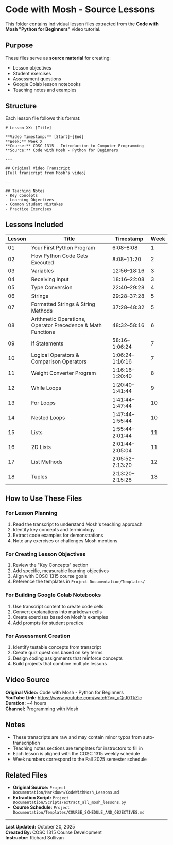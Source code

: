 # Code with Mosh - Source Lessons

This folder contains individual lesson files extracted from the **Code with Mosh "Python for Beginners"** video tutorial.

## Purpose

These files serve as **source material** for creating:
- Lesson objectives
- Student exercises 
- Assessment questions
- Google Colab lesson notebooks
- Teaching notes and examples

## Structure

Each lesson file follows this format:

```
# Lesson XX: [Title]

**Video Timestamp:** [Start]–[End]
**Week:** Week X
**Course:** COSC 1315 - Introduction to Computer Programming
**Source:** Code with Mosh - Python for Beginners

---

## Original Video Transcript
[Full transcript from Mosh's video]

---

## Teaching Notes
- Key Concepts
- Learning Objectives  
- Common Student Mistakes
- Practice Exercises
```

## Lessons Included

| Lesson | Title | Timestamp | Week |
|--------|-------|-----------|------|
| 01 | Your First Python Program | 6:08–8:08 | 1 |
| 02 | How Python Code Gets Executed | 8:08–11:20 | 2 |
| 03 | Variables | 12:56–18:16 | 3 |
| 04 | Receiving Input | 18:16–22:08 | 3 |
| 05 | Type Conversion | 22:40–29:28 | 4 |
| 06 | Strings | 29:28–37:28 | 5 |
| 07 | Formatted Strings & String Methods | 37:28–48:32 | 5 |
| 08 | Arithmetic Operations, Operator Precedence & Math Functions | 48:32–58:16 | 6 |
| 09 | If Statements | 58:16–1:06:24 | 7 |
| 10 | Logical Operators & Comparison Operators | 1:06:24–1:16:16 | 7 |
| 11 | Weight Converter Program | 1:16:16–1:20:40 | 8 |
| 12 | While Loops | 1:20:40–1:41:44 | 9 |
| 13 | For Loops | 1:41:44–1:47:44 | 10 |
| 14 | Nested Loops | 1:47:44–1:55:44 | 10 |
| 15 | Lists | 1:55:44–2:01:44 | 11 |
| 16 | 2D Lists | 2:01:44–2:05:04 | 11 |
| 17 | List Methods | 2:05:52–2:13:20 | 12 |
| 18 | Tuples | 2:13:20–2:15:28 | 13 |

## How to Use These Files

### For Lesson Planning
1. Read the transcript to understand Mosh's teaching approach
2. Identify key concepts and terminology
3. Extract code examples for demonstrations
4. Note any exercises or challenges Mosh mentions

### For Creating Lesson Objectives
1. Review the "Key Concepts" section
2. Add specific, measurable learning objectives
3. Align with COSC 1315 course goals
4. Reference the templates in `Project Documentation/Templates/`

### For Building Google Colab Notebooks
1. Use transcript content to create code cells
2. Convert explanations into markdown cells
3. Create exercises based on Mosh's examples
4. Add prompts for student practice

### For Assessment Creation
1. Identify testable concepts from transcript
2. Create quiz questions based on key terms
3. Design coding assignments that reinforce concepts
4. Build projects that combine multiple lessons

## Video Source

**Original Video:** Code with Mosh - Python for Beginners  
**YouTube Link:** https://www.youtube.com/watch?v=_uQrJ0TkZlc  
**Duration:** ~4 hours  
**Channel:** Programming with Mosh

## Notes

- These transcripts are raw and may contain minor typos from auto-transcription
- Teaching notes sections are templates for instructors to fill in
- Each lesson is aligned with the COSC 1315 weekly schedule
- Week numbers correspond to the Fall 2025 semester schedule

## Related Files

- **Original Source:** `Project Documentation/Markdown/CodeWithMosh_Lessons.md`
- **Extraction Script:** `Project Documentation/Scripts/extract_all_mosh_lessons.py`
- **Course Schedule:** `Project Documentation/Templates/COURSE_SCHEDULE_AND_OBJECTIVES.md`

---

**Last Updated:** October 20, 2025  
**Created By:** COSC 1315 Course Development  
**Instructor:** Richard Sullivan
